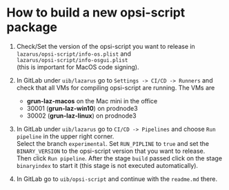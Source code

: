 # How to build a new opsi-script package

1. Check/Set the version of the opsi-script you want to release in
`lazarus/opsi-script/info-os.plist` and  
`lazarus/opsi-script/info-osgui.plist`  
(this is important for MacOS code signing).

2. In GitLab under `uib/lazarus` go to `Settings -> CI/CD -> Runners` and check that all VMs for compiling opsi-script are running. The VMs are
    * **grun-laz-macos** on the Mac mini in the office
    * 30001 (**grun-laz-win10**) on prodnode3
    * 30002 (**grun-laz-linux**) on prodnode3

3. In GitLab under `uib/lazarus` go to `CI/CD -> Pipelines` and choose `Run pipeline` in the upper right corner.  
Select the branch `experimental`. Set `RUN_PIPLINE` to `true` and set the `BINARY_VERSION` to the opsi-script version that you want to release.  
Then click `Run pipeline`. After the stage `build` passed click on the stage `binaryindex` to start it (this stage is not executed automatically).

4. In GitLab go to `uib/opsi-script` and continue with the `readme.md` there.
